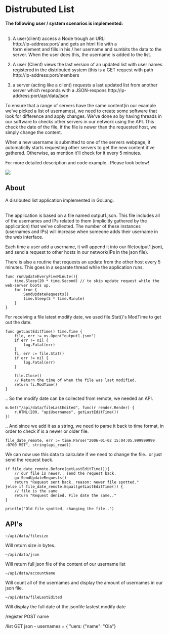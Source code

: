 # Distrubuted List
<b>The following user / system scenarios is implemented:</b><br>
<br>
1. A user(client) access a Node trough an URL: <br>
http://ip-address:port/ and gets an html file with a
form element and fills in his / her username and sumbits the data to the
server. When the user does this, the username is added to the list.

2. A user (Client) views the last version of an updated list with user names
registered in the distributed system (this is a GET request with path
http://ip-address:port/members

3.  a server (acting like a client) requests a last updated list from another
server which responds with a JSON-respons
http://ip-address:port/api/data/json



<p>To ensure that a range of servers have the same content(in our example we've picked a list of usernames), we need to create some software that look for difference and apply changes. We've done so by having threads in our software to checks other servers in our network using the API. This check the date of the file, if the file is newer than the requested host, we simply change the content. 
</p><p>
When a new username is submitted to one of the servers webpage, it automaticlly starts requesting other servers to get the new content it've gathered. Otherwise, as mention it'll check for it every 5 minutes. 
</p> <p>
For more detailed description and code example.. Please look below! 
</p>
<img src ="http://i.imgur.com/CS9cUnw.png">


## About
A disributed list application implemented in GoLang. 
<br><br><p>
The application is based on a file named output1.json. This file includes all of the usernames and IPs related to them (implicitly gathered by the application) that we've collected. The number of these instances (usernames and IPs) will increase when someone adds their username in the web interface. 
</p><p>
Each time a user add a username, it will append it into our file(output1.json), and send a request to other hosts in our network(IPs in the json file).
</p><p>
There is also a routine that requests an update from the other host every 5 minutes. This goes in a separate thread while the application runs.
</p>

```golang
func runUpdateEveryFiveMinute(){
	time.Sleep(20 * time.Second) // to skip update request while the web-server boots up.
	for true {
		SendUpdateRequests()
		time.Sleep(5 * time.Minute)
	}
}
```
For receiving a file latest modify date, we used file.Stat()'s ModTime to get out the date.

```golang
func getLastEditTime() time.Time {
	file, err := os.Open("output1.json")
	if err != nil {
		log.Fatal(err)
	}
	fi, err := file.Stat()
	if err != nil {
		log.Fatal(err)
	}

	file.Close()
	// Return the time of when the file was last modified.
	return fi.ModTime()
}
```
.. So the modify date can be collected from remote, we needed an API.

```golang
m.Get("/api/data/fileLastEdited", func(r render.Render) {
	r.HTML(200, "apiUsernames", getLastEditTime())
})
```
.. And since we add it as a string, we need to parse it back to time format, in order to check if is a newer or older file.

```golang
file_date_remote, err := time.Parse("2006-01-02 15:04:05.999999999 -0700 MST", string(api_read))
```

We can now use this data to calculate if we need to change the file.. or just send the request back.
```golang
if file_date_remote.Before(getLastEditTime()){
	// our file is newer.. send the request back.
	go SendUpdateRequests()
	return "Request sent back. reason: newer file spotted."
}else if file_date_remote.Equal(getLastEditTime()) {
	// file is the same
	return "Request denied. File date the same.."
}

println("Old file spotted, changing the file..")
```

## API's

```
~/api/data/filesize
```
Will return size in bytes..
```
~/api/data/json
```
Will return full json file of the content of our username list
```
~/api/data/accountName
```
Will count all of the usernames and display the amount of usernames in our json file.
```
~/api/data/fileLastEdited
```
Will display the full date of the jsonfile lastest modify date

/register	POST name

/list		GET json - usernames = { "uers: {"name": "Ola"}


